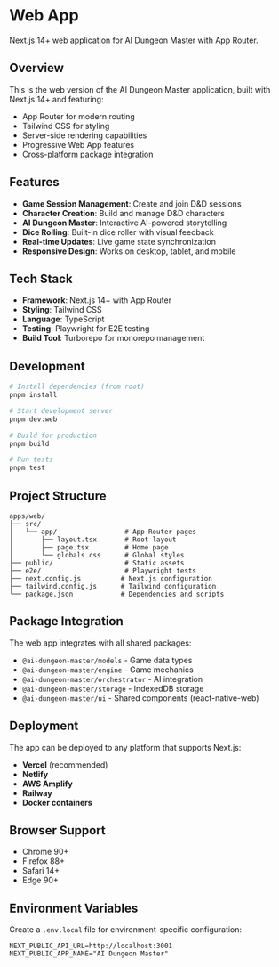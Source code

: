 # Web App

Next.js 14+ web application for AI Dungeon Master with App Router.

## Overview

This is the web version of the AI Dungeon Master application, built with Next.js 14+ and featuring:

- App Router for modern routing
- Tailwind CSS for styling
- Server-side rendering capabilities
- Progressive Web App features
- Cross-platform package integration

## Features

- **Game Session Management**: Create and join D&D sessions
- **Character Creation**: Build and manage D&D characters
- **AI Dungeon Master**: Interactive AI-powered storytelling
- **Dice Rolling**: Built-in dice roller with visual feedback
- **Real-time Updates**: Live game state synchronization
- **Responsive Design**: Works on desktop, tablet, and mobile

## Tech Stack

- **Framework**: Next.js 14+ with App Router
- **Styling**: Tailwind CSS
- **Language**: TypeScript
- **Testing**: Playwright for E2E testing
- **Build Tool**: Turborepo for monorepo management

## Development

```bash
# Install dependencies (from root)
pnpm install

# Start development server
pnpm dev:web

# Build for production
pnpm build

# Run tests
pnpm test
```

## Project Structure

```
apps/web/
├── src/
│   └── app/                 # App Router pages
│       ├── layout.tsx       # Root layout
│       ├── page.tsx         # Home page
│       └── globals.css      # Global styles
├── public/                  # Static assets
├── e2e/                     # Playwright tests
├── next.config.js          # Next.js configuration
├── tailwind.config.js      # Tailwind configuration
└── package.json            # Dependencies and scripts
```

## Package Integration

The web app integrates with all shared packages:

- `@ai-dungeon-master/models` - Game data types
- `@ai-dungeon-master/engine` - Game mechanics
- `@ai-dungeon-master/orchestrator` - AI integration
- `@ai-dungeon-master/storage` - IndexedDB storage
- `@ai-dungeon-master/ui` - Shared components (react-native-web)

## Deployment

The app can be deployed to any platform that supports Next.js:

- **Vercel** (recommended)
- **Netlify**
- **AWS Amplify**
- **Railway**
- **Docker containers**

## Browser Support

- Chrome 90+
- Firefox 88+
- Safari 14+
- Edge 90+

## Environment Variables

Create a `.env.local` file for environment-specific configuration:

```env
NEXT_PUBLIC_API_URL=http://localhost:3001
NEXT_PUBLIC_APP_NAME="AI Dungeon Master"
```
